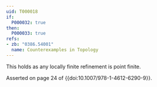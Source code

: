 ```yaml
---
uid: T000018
if:
  P000032: true
then:
  P000033: true
refs:
- zb: "0386.54001"
  name: Counterexamples in Topology
---
```


This holds as any locally finite refinement is point finite.

Asserted on page 24 of {{doi:10.1007/978-1-4612-6290-9}}.
